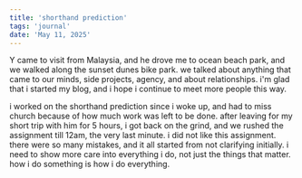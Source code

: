 ```yaml
---
title: 'shorthand prediction'
tags: 'journal'
date: 'May 11, 2025'
---
```


Y came to visit from Malaysia, and he drove me to ocean beach park, and we walked along the sunset dunes bike park. we talked about anything that came to our minds, side projects, agency, and about relationships. i'm glad that i started my blog, and i hope i continue to meet more people this way.

i worked on the shorthand prediction since i woke up, and had to miss church because of how much work was left to be done. after leaving for my short trip with him for 5 hours, i got back on the grind, and we rushed the assignment till 12am, the very last minute. i did not like this assignment. there were so many mistakes, and it all started from not clarifying initially. i need to show more care into everything i do, not just the things that matter. how i do something is how i do everything.
